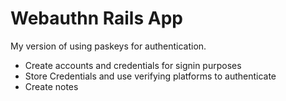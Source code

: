 # Webauthn Rails App

My version of using paskeys for authentication.

* Create accounts and credentials for signin purposes
* Store Credentials and use verifying platforms to authenticate
* Create notes
